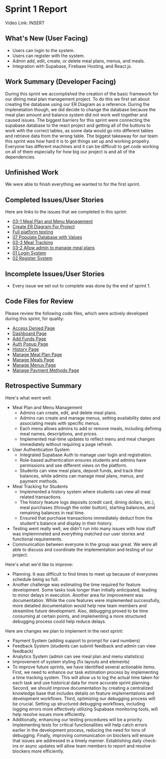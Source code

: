 # Sprint 1 Report 
Video Link: INSERT

## What's New (User Facing)
 * Users can login to the system.
 * Users can register with the system.
 * Admin add, edit, create, or delete meal plans, menus, and meals.
 * Integration with Supabase, Firebase Hosting, and React.js.

## Work Summary (Developer Facing)
During this sprint we accomplished the creation of the basic framework for our dining meal plan management project. To do this we first set about creating the database using our ER Diagram as a reference. During the implenetation though, we did decide to change the database because the meal plan amount and balance system did not work well together and caused issues. The biggest barriers for this sprint were connecting the supabase database to the react project and getting all of the buttons to work with the correct tables, as some data would go into different tables and retrieve data from the wrong table. The biggest takeaway for our team this sprint was how hard it is to get things set up and working propelry. Everyone has different machines and it can be difficult to get code working on all of them especially for how big our project is and all of the dependencies. 

## Unfinished Work
We were able to finish everything we wanted to for the first sprint.

## Completed Issues/User Stories
Here are links to the issues that we completed in this sprint:
 * [03-1 Meal Plan and Menu Management](https://github.com/aryputh/dining-meal-management-system/issues/5)
 * [Create ER Diagram For Project](https://github.com/aryputh/dining-meal-management-system/issues/17)
 * [Full platform testing](https://github.com/aryputh/dining-meal-management-system/issues/14)
 * [07 Populate Database with Values](https://github.com/aryputh/dining-meal-management-system/issues/10)
 * [03-3 Meal Tracking](https://github.com/aryputh/dining-meal-management-system/issues/8)
 * [03-2 Allow admin to manage meal plans](https://github.com/aryputh/dining-meal-management-system/issues/12)
 * [01 Login System](https://github.com/aryputh/dining-meal-management-system/issues/3)
 * [02 Register System](https://github.com/aryputh/dining-meal-management-system/issues/2)
 
 ## Incomplete Issues/User Stories
 * Every issue we set out to complete was done by the end of sprint 1.

## Code Files for Review
Please review the following code files, which were actively developed during this sprint, for quality:
 * [Access Denied Page](https://github.com/aryputh/dining-meal-management-system/blob/main/frontend/src/pages/AccessDenied.js)
 * [Dashboard Page](https://github.com/aryputh/dining-meal-management-system/blob/main/frontend/src/pages/Dashboard.js)
 * [Add Funds Page](https://github.com/aryputh/dining-meal-management-system/blob/main/frontend/src/components/AddFundsPopup.js)
 * [Auth Popup Page](https://github.com/aryputh/dining-meal-management-system/blob/main/frontend/src/components/AuthPopup.js)
 * [History Page](https://github.com/aryputh/dining-meal-management-system/blob/main/frontend/src/components/History.js)
 * [Manage Meal Plan Page](https://github.com/aryputh/dining-meal-management-system/blob/main/frontend/src/components/ManageMealPlans.js)
 * [Manage Meals Page](https://github.com/aryputh/dining-meal-management-system/blob/main/frontend/src/components/ManageMeals.js)
 * [Manage Menus Page](https://github.com/aryputh/dining-meal-management-system/blob/main/frontend/src/components/ManageMenus.js)
 * [Manage Payment Methods Page](https://github.com/aryputh/dining-meal-management-system/blob/main/frontend/src/components/ManagePaymentMethods.js)
 
## Retrospective Summary
Here's what went well:
 * Meal Plan and Menu Management
    * Admins can create, edit, and delete meal plans.
    * Admins can create and manage menus, setting availability dates and associating meals with specific menus.
    * Each menu allows admins to add or remove meals, including defining meal names, descriptions, and prices.
    * Implemented real-time updates to reflect menu and meal changes immediately without requiring a page refresh.
 * User Authentication System
    * Integrated Supabase Auth to manage user login and registration.
    * Role-based authentication ensures students and admins have permissions and see different views on the platform.
    * Students can view meal plans, deposit funds, and track their balances, while admins can manage meal plans, menus, and payment methods.
 * Meal Tracking for Students
    * Implemented a history system where students can view all meal related transactions.
    * The history feature logs deposits (credit card, dining dollars, etc.), meal purchases (through the order button), starting balances, and remaining balances in real time.
    * Ensured that purchase transactions immediately deduct from the student's balance and display in their history.
 * Testing went really well, we didn't run into many issues with how stuff was implemnneted and everything matched our user stories and functional requirements.
 * Communication between everyone in the group was great. We were all able to discuss and coordinate the implementation and testing of our project. 
 
Here's what we'd like to improve:
 * Planning. It was difficult to find times to meet up because of everyones schedule being so full.
 * Another challenge was estimating the time required for feature development. Some tasks took longer than initially anticipated, leading to minor delays in execution. Another area for improvement was documentation. While the core features were implemented successfully, more detailed documentation would help new team members and streamline future development. Also, debugging proved to be time consuming at certain points, and implementing a more structured debugging process could help reduce delays.
 
Here are changes we plan to implement in the next sprint:
 * Payment System (adding support to prompt for card numbers)
 * Feedback System (students can submit feedback and admin can view feedback)
 * Analytics System (admin can see meal plan and menu statistics)
 * Improvement of system styling (fix layouts and elements)
 * To improve future sprints, we have identified several actionable items. First, we need to enhance our task estimation process by implementing a time tracking system. This will allow us to log the actual time taken for each task and use historical data for more accurate sprint planning. Second, we should improve documentation by creating a centralized knowledge base that includes details on feature implementations and development workflows. Third, optimizing our debugging process will be crucial. Setting up structured debugging workflows, including logging errors more effectively utilizing Supabase monitoring tools, will help resolve issues more efficiently.
 * Additionally, enhancing our testing procedures will be a priority. Implementing tests for critical functionalities will help catch errors earlier in the development process, reducing the need for tons of debugging. Finally, improving communication on blockers will ensure that issues are addressed in a timely manner. Establishing daily check-ins or async updates will allow team members to report and resolve blockers more efficiently.
